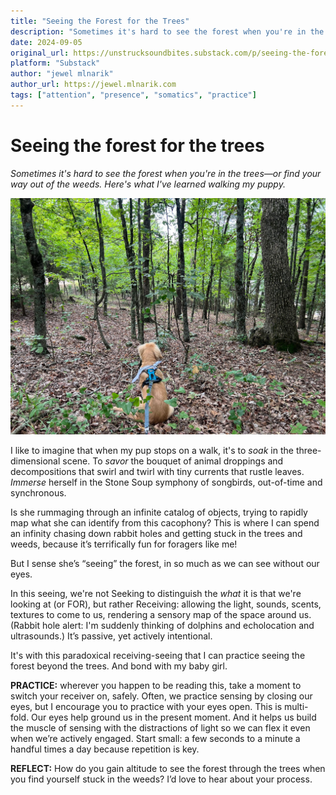 ```yaml
---
title: "Seeing the Forest for the Trees"
description: "Sometimes it's hard to see the forest when you're in the trees—or find your way out of the weeds. Here's what I've learned walking my puppy."
date: 2024-09-05
original_url: https://unstrucksoundbites.substack.com/p/seeing-the-forest-for-the-trees
platform: "Substack"
author: "jewel mlnarik"
author_url: https://jewel.mlnarik.com
tags: ["attention", "presence", "somatics", "practice"]
---
```


# Seeing the forest for the trees
*Sometimes it's hard to see the forest when you're in the trees—or find your way out of the weeds. Here's what I've learned walking my puppy.*

![featured image of my puppy at the edge of our forest](images/forest-through-the-trees-puppy.jpg)

I like to imagine that when my pup stops on a walk, it's to _soak_ in the three-dimensional scene. To _savor_ the bouquet of animal droppings and decompositions that swirl and twirl with tiny currents that rustle leaves. _Immerse_ herself in the Stone Soup symphony of songbirds, out-of-time and synchronous.

Is she rummaging through an infinite catalog of objects, trying to rapidly map what she can identify from this cacophony? This is where I can spend an infinity chasing down rabbit holes and getting stuck in the trees and weeds, because it’s terrifically fun for foragers like me!

But I sense she’s “seeing” the forest, in so much as we can see without our eyes.

In this seeing, we're not Seeking to distinguish the _what_ it is that we're looking at (or FOR), but rather Receiving: allowing the light, sounds, scents, textures to come to us, rendering a sensory map of the space around us. (Rabbit hole alert: I'm suddenly thinking of dolphins and echolocation and ultrasounds.) It’s passive, yet actively intentional.

It's with this paradoxical receiving-seeing that I can practice seeing the forest beyond the trees. And bond with my baby girl.

**PRACTICE:** wherever you happen to be reading this, take a moment to switch your receiver on, safely. Often, we practice sensing by closing our eyes, but I encourage you to practice with your eyes open. This is multi-fold. Our eyes help ground us in the present moment. And it helps us build the muscle of sensing with the distractions of light so we can flex it even when we’re actively engaged. Start small: a few seconds to a minute a handful times a day because repetition is key.

**REFLECT:** How do you gain altitude to see the forest through the trees when you find yourself stuck in the weeds? I’d love to hear about your process.